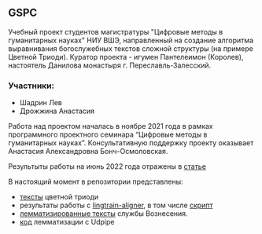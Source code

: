 ## GSPC
Учебный проект студентов магистратуры "Цифровые методы в гуманитарных науках" НИУ ВШЭ, направленный на создание алгоритма выравнивания богослужебных текстов сложной структуры (на примере Цветной Триоди). Куратор проекта - игумен Пантелеимон (Королев), настоятель Данилова монастыря г. Переславль-Залесский.    

### Участники:
- Шадрин Лев
- Дрожжина Анастасия

Работа над проектом началась в ноябре 2021 года в рамках программного проектного семинара “Цифровые методы в гуманитарных науках”. Консультативную поддержку проекту оказывает Анастасия Александровна Бонч-Осмоловская.

Результыты работы на июнь 2022 года отражены в [статье](https://docs.google.com/document/d/1oPYhCNvFoHMecgpCRM75nKpG1uwgGyvd/edit#)

В настоящий момент в репозитории представлены:
- [тексты](https://github.com/Drozhzhinastya/GSPC/tree/main/texts) цветной триоди
- результаты работы с [lingtrain-aligner](https://github.com/Drozhzhinastya/GSPC/tree/main/archive/lingtrain), в том числе [скрипт](https://github.com/Drozhzhinastya/GSPC/tree/main/scripts/aligners)
- [лемматизированные тексты](https://github.com/Drozhzhinastya/GSPC/tree/main/lemmatization) службы Вознесения. 
- [код](https://github.com/Drozhzhinastya/GSPC/tree/main/scripts/lemmatization) лемматизации с Udpipe





